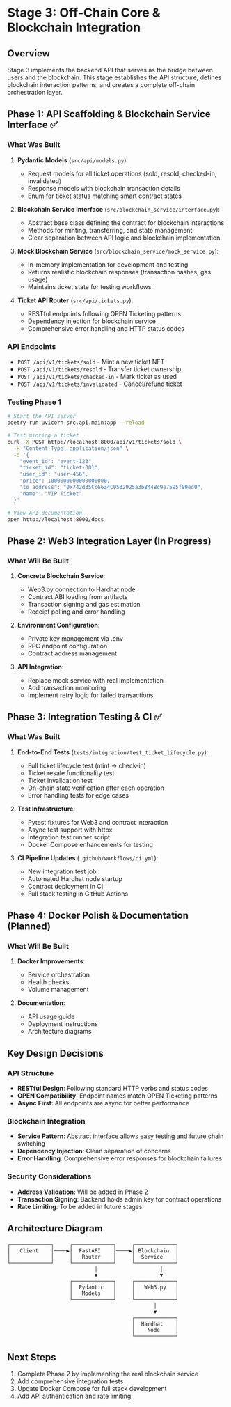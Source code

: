# Stage 3: Off-Chain Core & Blockchain Integration

## Overview

Stage 3 implements the backend API that serves as the bridge between users and the blockchain. This stage establishes the API structure, defines blockchain interaction patterns, and creates a complete off-chain orchestration layer.

## Phase 1: API Scaffolding & Blockchain Service Interface ✅

### What Was Built

1. **Pydantic Models** (`src/api/models.py`):
   - Request models for all ticket operations (sold, resold, checked-in, invalidated)
   - Response models with blockchain transaction details
   - Enum for ticket status matching smart contract states

2. **Blockchain Service Interface** (`src/blockchain_service/interface.py`):
   - Abstract base class defining the contract for blockchain interactions
   - Methods for minting, transferring, and state management
   - Clear separation between API logic and blockchain implementation

3. **Mock Blockchain Service** (`src/blockchain_service/mock_service.py`):
   - In-memory implementation for development and testing
   - Returns realistic blockchain responses (transaction hashes, gas usage)
   - Maintains ticket state for testing workflows

4. **Ticket API Router** (`src/api/tickets.py`):
   - RESTful endpoints following OPEN Ticketing patterns
   - Dependency injection for blockchain service
   - Comprehensive error handling and HTTP status codes

### API Endpoints

- `POST /api/v1/tickets/sold` - Mint a new ticket NFT
- `POST /api/v1/tickets/resold` - Transfer ticket ownership
- `POST /api/v1/tickets/checked-in` - Mark ticket as used
- `POST /api/v1/tickets/invalidated` - Cancel/refund ticket

### Testing Phase 1

```bash
# Start the API server
poetry run uvicorn src.api.main:app --reload

# Test minting a ticket
curl -X POST http://localhost:8000/api/v1/tickets/sold \
  -H "Content-Type: application/json" \
  -d '{
    "event_id": "event-123",
    "ticket_id": "ticket-001",
    "user_id": "user-456",
    "price": 1000000000000000000,
    "to_address": "0x742d35Cc6634C0532925a3b844Bc9e7595f89ed0",
    "name": "VIP Ticket"
  }'

# View API documentation
open http://localhost:8000/docs
```

## Phase 2: Web3 Integration Layer (In Progress)

### What Will Be Built

1. **Concrete Blockchain Service**:
   - Web3.py connection to Hardhat node
   - Contract ABI loading from artifacts
   - Transaction signing and gas estimation
   - Receipt polling and error handling

2. **Environment Configuration**:
   - Private key management via .env
   - RPC endpoint configuration
   - Contract address management

3. **API Integration**:
   - Replace mock service with real implementation
   - Add transaction monitoring
   - Implement retry logic for failed transactions

## Phase 3: Integration Testing & CI ✅

### What Was Built

1. **End-to-End Tests** (`tests/integration/test_ticket_lifecycle.py`):
   - Full ticket lifecycle test (mint → check-in)
   - Ticket resale functionality test
   - Ticket invalidation test
   - On-chain state verification after each operation
   - Error handling tests for edge cases

2. **Test Infrastructure**:
   - Pytest fixtures for Web3 and contract interaction
   - Async test support with httpx
   - Integration test runner script
   - Docker Compose enhancements for testing

3. **CI Pipeline Updates** (`.github/workflows/ci.yml`):
   - New integration test job
   - Automated Hardhat node startup
   - Contract deployment in CI
   - Full stack testing in GitHub Actions

## Phase 4: Docker Polish & Documentation (Planned)

### What Will Be Built

1. **Docker Improvements**:
   - Service orchestration
   - Health checks
   - Volume management

2. **Documentation**:
   - API usage guide
   - Deployment instructions
   - Architecture diagrams

## Key Design Decisions

### API Structure
- **RESTful Design**: Following standard HTTP verbs and status codes
- **OPEN Compatibility**: Endpoint names match OPEN Ticketing patterns
- **Async First**: All endpoints are async for better performance

### Blockchain Integration
- **Service Pattern**: Abstract interface allows easy testing and future chain switching
- **Dependency Injection**: Clean separation of concerns
- **Error Handling**: Comprehensive error responses for blockchain failures

### Security Considerations
- **Address Validation**: Will be added in Phase 2
- **Transaction Signing**: Backend holds admin key for contract operations
- **Rate Limiting**: To be added in future stages

## Architecture Diagram

```
┌─────────────┐     ┌─────────────┐     ┌─────────────┐
│   Client    │────▶│  FastAPI    │────▶│ Blockchain  │
│             │     │   Router    │     │  Service    │
└─────────────┘     └─────────────┘     └─────────────┘
                            │                    │
                            ▼                    ▼
                    ┌─────────────┐     ┌─────────────┐
                    │  Pydantic   │     │   Web3.py   │
                    │   Models    │     │             │
                    └─────────────┘     └─────────────┘
                                               │
                                               ▼
                                        ┌─────────────┐
                                        │  Hardhat    │
                                        │    Node     │
                                        └─────────────┘
```

## Next Steps

1. Complete Phase 2 by implementing the real blockchain service
2. Add comprehensive integration tests
3. Update Docker Compose for full stack development
4. Add API authentication and rate limiting